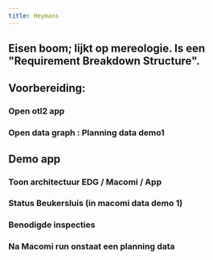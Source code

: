 ```yaml
---
title: Heymans
---
```


## Eisen boom; lijkt op mereologie. Is een "Requirement Breakdown Structure".
## Voorbereiding:
### Open otl2 app
### Open data graph : Planning data demo1
## Demo app
### Toon architectuur EDG / Macomi / App
### Status Beukersluis (in macomi data demo 1)
### Benodigde inspecties
### Na Macomi run onstaat een planning data
###
